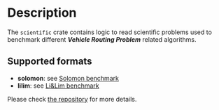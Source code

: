 # Description

The `scientific` crate contains logic to read scientific problems used to benchmark different
***Vehicle Routing Problem*** related algorithms.

## Supported formats

- **solomon**: see [Solomon benchmark](https://www.sintef.no/projectweb/top/vrptw/solomon-benchmark)
- **lilim**: see [Li&Lim benchmark](https://www.sintef.no/projectweb/top/pdptw/li-lim-benchmark)


Please check [the repository](https://github.com/reinterpretcat/vrp) for more details.